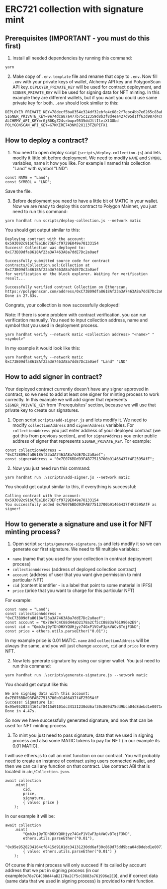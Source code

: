 # ERC721 collection with signature mint

## Prerequisites (IMPORTANT - you must do this first)
1. Install all needed dependencies by running this command:

```yarn```

2. Make copy of `.env.template` file and rename that copy to `.env`. Now fill `.env` with your private keys of wallet, Alchemy API key and PolygonScan API key. `DEPLOYER_PRIVATE_KEY` will be used for contract deployment, and `SIGNER_PRIVATE_KEY` will be used for signing data for NFT minting. In this example they are different wallets, but if you want you could use same private key for both. `.env` should look similar to this:
```
DEPLOYER_PRIVATE_KEY=78decf5ba8354e324df32ebfe4c68c2f7ebc4bb7e6265c83ab
SIGNER_PRIVATE_KEY=9e74dca87a477b75c12359d8b3f8d4ea427d95d1ff63d987d4c9bf1190366ab2
ALCHEMY_API_KEY=rGjB0KgZ24srbupx9535ddJtlIlviXlGObd
POLYGONSCAN_API_KEY=G7KKIRE743NMJ28113TZUPIFX1
```

## How to deploy a contract?

1. You need to open deploy script (`scripts/deploy-collection.js`) and lets modify it little bit before deployment. We need to modify `NAME` and `SYMBOL` variables, name it how you like. For example I named this collection "Land" with symbol "LND":

```
const NAME = "Land";
const SYMBOL = "LND";
```
Save the file.

3. Before deployment you need to have a little bit of MATIC in your wallet. Now we are ready to deploy this contract to Polygon Mainnet, you just need to run this command:

```
yarn hardhat run scripts/deploy-collection.js --network matic
```

You should get output similar to this:
```
Deploying contract with the account:  0x593092c91bCfEe1Bd73EFcf9729E049e70133154
Success! Collection was deployed to:  0xC73B09dfa8618Af23a3A7463A8a7ddE7Dc2a0aef

Successfully submitted source code for contract
contracts/Collection.sol:Collection at 0xC73B09dfa8618Af23a3A7463A8a7ddE7Dc2a0aef
for verification on the block explorer. Waiting for verification result...

Successfully verified contract Collection on Etherscan.
https://polygonscan.com/address/0xC73B09dfa8618Af23a3A7463A8a7ddE7Dc2a0aef#code
Done in 27.83s.
```
Congrats, your collection is now successfully deployed!

Note: If there is some problem with contract verification, you can run verification manually. You need to input collection address, name and symbol that you used in deployment process.
```
yarn hardhat verify --network matic <collection address> "<name>" "<symbol>"
```
In my example it would look like this:
```
yarn hardhat verify --network matic 0xC73B09dfa8618Af23a3A7463A8a7ddE7Dc2a0aef "Land" "LND"
```

## How to add signer in contract?

Your deployed contract currently doesn't have any signer approved in contract, so we need to add at least one signer for minting process to work correctly. In this example we will add signer that represents `SIGNER_PRIVATE_KEY` from 'Prerequisites' section, because we will use that private key to create our signatures.

1. Open script `scripts/add-signer.js` and lets modify it. We need to modify `collectionAddress` and `signerAddress` variables. For `collectionAddress` you just enter address of your deployed contract (we got this from previous section), and for `signerAddress` you enter public address of signer that represents `SIGNER_PRIVATE_KEY`. For example:
```
const collectionAddress = "0xC73B09dfa8618Af23a3A7463A8a7ddE7Dc2a0aef";
const signerAddress = "0x7E076BDd93FAB77513700b91466437f4F2595AfF";
```

2. Now you just need run this command:
```
yarn hardhat run .\scripts\add-signer.js --network matic
```

You should get output similar to this, if everything is successful:
```
Calling contract with the account:  0x593092c91bCfEe1Bd73EFcf9729E049e70133154
You successfully added 0x7E076BDd93FAB77513700b91466437f4F2595AfF as signer!
```


## How to generate a signature and use it for NFT minting process?

1. Open script `scripts/generate-signature.js` and lets modify it so we can generate our first signature. We need to fill multiple variables:
- `name` (name that you used for your collection in contract deployment process)
- `collectionAddress` (address of deployed collection contract)
- `account` (address of user that you want give permission to mint particular NFT)
- `cid` (content identifier - is a label that point to some material in IPFS)
- `price` (price that you want to charge for this particular NFT)

For example:
```
const name = "Land";
const collectionAddress = "0xC73B09dfa8618Af23a3A7463A8a7ddE7Dc2a0aef";
const account = "0x78e7C4C88d44aD2178a2Cf5cC8883a761996e2E9";
const cid = "QmbJxj9yTDhDHXYQUHjyz74GxP1VCwF3pkVWCvBTejF3kD";
const price = ethers.utils.parseEther("0.01");
```
In my example price is 0.01 MATIC. `name` and `collectionAddress` will be always the same, and you will just change `account`, `cid` and `price` for every NFT.

2. Now lets generate signature by using our signer wallet. You just need to run this command:
```
yarn hardhat run .\scripts\generate-signature.js --network matic
```

You should get output like this:
```
We are signing data with this account:  0x7E076BDd93FAB77513700b91466437f4F2595AfF
Success! Signature is:  0x95e9528234164cf8415d9101dc34131230dd6af30c869d75dd9bca04d8debd1e0071c87c0b715029f8e6ed668971d75e50e30b62dc72591431acfaa834ee19f61b
Done in 4.47s.
```

So now we have successfully generated signature, and now that can be used for NFT minting process.

3. To mint you just need to pass signature, data that we used in signing process and also some MATIC tokens to pay for NFT (in our example its 0.01 MATIC). 

I will use ethers.js to call an mint function on our contract.
You will probably need to create an instance of contract using users connected wallet, and then we can call any function on that contract. Use contract ABI that is located in `abi/Collection.json`.

```
await collection
    .mint(
        cid,
        price,
        signature,
        { value: price }
    );
```
In our example it will be:
```
await collection
    .mint(
        "QmbJxj9yTDhDHXYQUHjyz74GxP1VCwF3pkVWCvBTejF3kD",
        ethers.utils.parseEther("0.01"),
        "0x95e9528234164cf8415d9101dc34131230dd6af30c869d75dd9bca04d8debd1e0071c87c0b715029f8e6ed668971d75e50e30b62dc72591431acfaa834ee19f61b",
        { value: ethers.utils.parseEther("0.01") }
    );
```

Of course this mint process will only succeed if its called by account address that we put in signing process (in our example`0x78e7C4C88d44aD2178a2Cf5cC8883a761996e2E9`), and if correct data (same data that we used in signing process) is provided to mint function.
